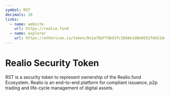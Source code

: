 ```yaml
---
symbol: RST
decimals: 18
links:
  - name: website
    url: https://realio.fund
  - name: explorer
    url: https://etherscan.io/token/0x1a76bffd6d1fc1660e1d0e0552fde51ddbb120cf
---
```


# Realio Security Token

RST is a security token to represent ownership of the Realio.fund Ecosystem. Realio is an end-to-end platform for compliant issuance, p2p trading and life-cycle management of digital assets.
